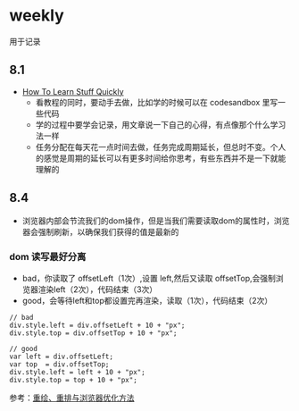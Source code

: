 # weekly
用于记录

## 8.1
- [How To Learn Stuff Quickly](https://www.joshwcomeau.com/blog/how-to-learn-stuff-quickly/)
  - 看教程的同时，要动手去做，比如学的时候可以在 codesandbox 里写一些代码
  - 学的过程中要学会记录，用文章说一下自己的心得，有点像那个什么学习法一样
  - 任务分配在每天花一点时间去做，任务完成周期延长，但总时不变。个人的感觉是周期的延长可以有更多时间给你思考，有些东西并不是一下就能理解的

## 8.4 
- 浏览器内部会节流我们的dom操作，但是当我们需要读取dom的属性时，浏览器会强制刷新，以确保我们获得的值是最新的
### dom 读写最好分离
- bad，你读取了 offsetLeft（1次）,设置 left,然后又读取 offsetTop,会强制浏览器渲染left（2次），代码结束（3次）
- good，会等待left和top都设置完再渲染，读取（1次），代码结束（2次）
```
// bad
div.style.left = div.offsetLeft + 10 + "px";
div.style.top = div.offsetTop + 10 + "px";

// good
var left = div.offsetLeft;
var top  = div.offsetTop;
div.style.left = left + 10 + "px";
div.style.top = top + 10 + "px";
```
参考：[重绘、重排与浏览器优化方法](https://juejin.cn/post/6844903791494430733)
